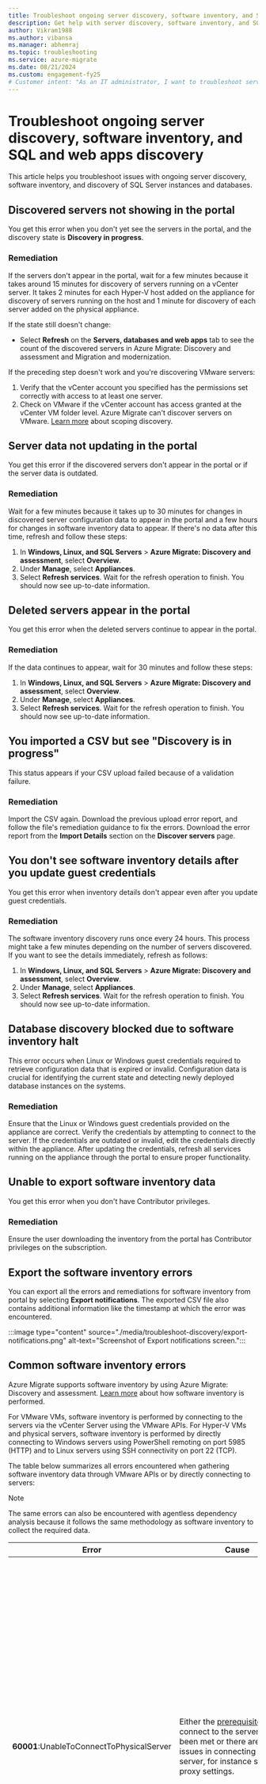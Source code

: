 ```yaml
---
title: Troubleshoot ongoing server discovery, software inventory, and SQL discovery
description: Get help with server discovery, software inventory, and SQL and web apps discovery.
author: Vikram1988
ms.author: vibansa
ms.manager: abhemraj
ms.topic: troubleshooting
ms.service: azure-migrate
ms.date: 08/21/2024
ms.custom: engagement-fy25
# Customer intent: "As an IT administrator, I want to troubleshoot server discovery and software inventory issues, so that I can ensure accurate data collection and reporting in the migration project."
---
```


# Troubleshoot ongoing server discovery, software inventory, and SQL and web apps discovery

This article helps you troubleshoot issues with ongoing server discovery, software inventory, and discovery of SQL Server instances and databases.

## Discovered servers not showing in the portal

You get this error when you don't yet see the servers in the portal, and the discovery state is **Discovery in progress**.

### Remediation

If the servers don't appear in the portal, wait for a few minutes because it takes around 15 minutes for discovery of servers running on a vCenter server. It takes 2 minutes for each Hyper-V host added on the appliance for discovery of servers running on the host and 1 minute for discovery of each server added on the physical appliance.

If the state still doesn't change:

- Select **Refresh** on the **Servers, databases and web apps** tab to see the count of the discovered servers in Azure Migrate: Discovery and assessment and Migration and modernization.

If the preceding step doesn't work and you're discovering VMware servers:

1. Verify that the vCenter account you specified has the permissions set correctly with access to at least one server.
1. Check on VMware if the vCenter account has access granted at the vCenter VM folder level. Azure Migrate can't discover servers on VMware. [Learn more](set-discovery-scope.md) about scoping discovery.

## Server data not updating in the portal

You get this error if the discovered servers don't appear in the portal or if the server data is outdated.

### Remediation

Wait for a few minutes because it takes up to 30 minutes for changes in discovered server configuration data to appear in the portal and a few hours for changes in software inventory data to appear. If there's no data after this time, refresh and follow these steps:

1. In **Windows, Linux, and SQL Servers** > **Azure Migrate: Discovery and assessment**, select **Overview**.
1. Under **Manage**, select **Appliances**.
1. Select **Refresh services**.
Wait for the refresh operation to finish. You should now see up-to-date information.

## Deleted servers appear in the portal

You get this error when the deleted servers continue to appear in the portal.

### Remediation

If the data continues to appear, wait for 30 minutes and follow these steps:

1. In **Windows, Linux, and SQL Servers** > **Azure Migrate: Discovery and assessment**, select **Overview**.
1. Under **Manage**, select **Appliances**.
1. Select **Refresh services**.
Wait for the refresh operation to finish. You should now see up-to-date information.

## You imported a CSV but see "Discovery is in progress"

This status appears if your CSV upload failed because of a validation failure.

### Remediation

Import the CSV again. Download the previous upload error report, and follow the file's remediation guidance to fix the errors. Download the error report from the **Import Details** section on the **Discover servers** page.

## You don't see software inventory details after you update guest credentials

You get this error when inventory details don't appear even after you update guest credentials.

### Remediation

The software inventory discovery runs once every 24 hours. This process might take a few minutes depending on the number of servers discovered. If you want to see the details immediately, refresh as follows:

1. In **Windows, Linux, and SQL Servers** > **Azure Migrate: Discovery and assessment**, select **Overview**.
1. Under **Manage**, select **Appliances**.
1. Select **Refresh services**.
Wait for the refresh operation to finish. You should now see up-to-date information.

## Database discovery blocked due to software inventory halt
 
This error occurs when Linux or Windows guest credentials required to retrieve configuration data that is expired or invalid. Configuration data is crucial for identifying the current state and detecting newly deployed database instances on the systems.
 
### Remediation
Ensure that the Linux or Windows guest credentials provided on the appliance are correct. Verify the credentials by attempting to connect to the server.
If the credentials are outdated or invalid, edit the credentials directly within the appliance.
After updating the credentials, refresh all services running on the appliance through the portal to ensure proper functionality.


## Unable to export software inventory data

You get this error when you don't have Contributor privileges.

### Remediation

Ensure the user downloading the inventory from the portal has Contributor privileges on the subscription.

## Export the software inventory errors

You can export all the errors and remediations for software inventory from portal by selecting **Export notifications**. The exported CSV file also contains additional information like the timestamp at which the error was encountered.

:::image type="content" source="./media/troubleshoot-discovery/export-notifications.png" alt-text="Screenshot of Export notifications screen.":::

## Common software inventory errors

Azure Migrate supports software inventory by using Azure Migrate: Discovery and assessment. [Learn more](how-to-discover-applications.md) about how software inventory is performed.

For VMware VMs, software inventory is performed by connecting to the servers via the vCenter Server using the VMware APIs. For Hyper-V VMs and physical servers, software inventory is performed by directly connecting to Windows servers using PowerShell remoting on port 5985 (HTTP) and to Linux servers using SSH connectivity on port 22 (TCP).

The table below summarizes all errors encountered when gathering software inventory data through VMware APIs or by directly connecting to servers:

> [!Note]
> The same errors can also be encountered with agentless dependency analysis because it follows the same methodology as software inventory to collect the required data.

| **Error** | **Cause** | **Action** |
|--|--|--|
| **60001**:UnableToConnectToPhysicalServer | Either the [prerequisites](./migrate-support-matrix-physical.md) to connect to the server have not been met or there are network issues in connecting to the server, for instance some proxy settings.| - Ensure that the server meets the prerequisites and [port access requirements](./migrate-support-matrix-physical.md). <br/> - Add the IP addresses of the remote machines (discovered servers) to the WinRM TrustedHosts list on the Azure Migrate appliance, and retry the operation. This is to allow remote inbound connections on servers - _Windows:_ WinRM port 5985 (HTTP) and _Linux:_ SSH port 22 (TCP). <br/>- Ensure that you have chosen the correct authentication method on the appliance to connect to the server. <br/> - If the issue persists, submit a Microsoft support case, providing the appliance machine ID (available in the footer of the appliance configuration manager).|
| **60002**:InvalidServerCredentials| Unable to connect to server. Either you have provided incorrect credentials on the appliance or the credentials previously provided have expired.| - Ensure that you have provided the correct credentials for the server on the appliance. You can check that by trying to connect to the server using those credentials.<br/> - If the credentials added are incorrect or have expired, edit the credentials on the appliance and revalidate the added servers. If the validation succeeds, the issue is resolved.<br/> - If the issue persists, submit a Microsoft support case, providing the appliance machine ID (available in the footer of the appliance configuration manager).|
| **60005**:SSHOperationTimeout | The operation took longer than expected either due to network latency issues or due to the lack of latest updates on the server.| - Ensure that the impacted server has the latest kernel and OS updates installed.<br/>- Ensure that there is no network latency between the appliance and the server. It is recommended to have the appliance and source server on the same domain to avoid latency issues.<br/> - Connect to the impacted server from the appliance and run the commands [documented here](./troubleshoot-appliance.md) to check if they return null or empty data.<br/>- If the issue persists, submit a Microsoft support case providing the appliance machine ID (available in the footer of the appliance configuration manager). |
| **9000**: VMware tools status on the server can't be detected. | VMware tools might not be installed on the server, or the installed version is corrupted. | Ensure that VMware tools later than version 10.2.1 are installed and running on the server. |
| **9001**: VMware tools aren't installed on the server. | VMware tools might not be installed on the server, or the installed version is corrupted. | Ensure that VMware tools later than version 10.2.1 are installed and running on the server. |
| **9002**: VMware tools aren't running on the server. | VMware tools might not be installed on the server, or the installed version is corrupted. | Ensure that VMware tools later than version 10.2.0 are installed and running on the server. |
| **9003**: Operating system type running on the server isn't supported. | The operating system running on the server isn't Windows or Linux. | Only Windows and Linux OS types are supported. If the server is running Windows or Linux OS, check the operating system type specified in vCenter Server. |
| **9004**: Server isn't in a running state. | The server is in a powered-off state. | Ensure that the server is in a running state. |
| **9005**: Operating system type running on the server isn't supported. | The operating system running on the server isn't Windows or Linux. | Only Windows and Linux OS types are supported. The \<FetchedParameter> operating system isn't supported currently. |
| **9006**: The URL needed to download the discovery metadata file from the server is empty. | This issue could be transient because the discovery agent on the appliance isn't working as expected. | The issue should automatically resolve in the next cycle within 24 hours. If the issue persists, submit a Microsoft support case. |
| **9007**: The process that runs the script to collect the metadata isn't found in the server. | This issue could be transient because the discovery agent on the appliance isn't working as expected. | The issue should automatically resolve in the next cycle within 24 hours. If the issue persists, submit a Microsoft support case. |
| **9008**: The status of the process running on the server to collect the metadata can't be retrieved. | This issue could be transient because of an internal error. | The issue should automatically resolve in the next cycle within 24 hours. If the issue persists, submit a Microsoft support case. |
| **9009**: Windows User Account Control (UAC) is preventing the execution of discovery operations on the server. | Windows UAC settings are restricting the discovery of installed applications from the server. | On the affected server, lower the level of the **User Account Control** settings in Control Panel. |
| **9010**: The server is powered off. | The server is in a powered-off state. | Ensure that the server is in a powered-on state. |
| **9011**: The file containing the discovered metadata can't be found on the server. | This issue could be transient because of an internal error. | The issue should automatically resolve in the next cycle within 24 hours. If the issue persists, submit a Microsoft support case. |
| **9012**: The file containing the discovered metadata on the server is empty. | This issue could be transient because of an internal error. | The issue should automatically resolve in the next cycle within 24 hours. If the issue persists, submit a Microsoft support case. |
| **9013**: A new temporary user profile is created on logging in to the server each time. | A new temporary user profile is created on logging in to the server each time. | Submit a Microsoft support case to help troubleshoot this issue. |
| **9014**: Unable to retrieve the file containing the discovered metadata because of an error encountered on the ESXi host. Error code: %ErrorCode; Details: %ErrorMessage | Encountered an error on the ESXi host \<HostName>. Error code: %ErrorCode; Details: %ErrorMessage | Ensure that port 443 is open on the ESXi host on which the server is running.<br/><br/> [Learn more](troubleshoot-discovery.md#error-9014-httpgetrequesttoretrievefilefailed) on how to remediate the issue.|
| **9015**: The vCenter Server user account provided for server discovery doesn't have guest operations privileges enabled. | The required privileges of guest operations haven't been enabled on the vCenter Server user account. | Ensure that the vCenter Server user account has privileges enabled for **Virtual Machines** > **Guest Operations**: to interact with the server and pull the required data. <br/><br/> [Learn more](tutorial-discover-vmware.md#prepare-vmware) on how to set up the vCenter Server account with required privileges. |
| **9016**: Unable to discover the metadata because the guest operations agent on the server is outdated. | Either the VMware tools aren't installed on the server or the installed version isn't up to date. | Ensure that the VMware tools are installed and running up to date on the server. The VMware Tools version must be version 10.2.1 or later. |
| **9017**: The file containing the discovered metadata can't be found on the server. | This issue could be transient because of an internal error. | Submit a Microsoft support case to help troubleshoot this issue. |
| **9018**: PowerShell isn't installed on the server. | PowerShell can't be found on the server. | Ensure that PowerShell version 2.0 or later is installed on the server. <br/><br/> [Learn more](troubleshoot-discovery.md#error-9018-powershellnotfound) on how to remediate the issue.|
| **9019**: Unable to discover the metadata because of guest operation failures on the server. | VMware guest operations failed on the server. The issue was encountered when you tried the following credentials on the server: ```<FriendlyNameOfCredentials>.``` | Ensure that the server credentials provided on the appliance are valid and the username provided in the credentials is in the user principal name (UPN) format. (Find the friendly name of the credentials tried by Azure Migrate in the possible causes.) |
| **9020**: Unable to create the file required to contain the discovered metadata on the server. | The role associated to the credentials provided on the appliance or a group policy on-premises is restricting the creation of a file in the required folder. The issue was encountered when you tried the following credentials on the server: ```<FriendlyNameOfCredentials>.``` | 1. Check if the credentials provided on the appliance have created file permission on the folder \<folder path/folder name> in the server. <br/>2. If the credentials provided on the appliance don't have the required permissions, either provide another set of credentials or edit an existing one. (Find the friendly name of the credentials tried by Azure Migrate in the possible causes.) |
| **9021**: Unable to create the file required to contain the discovered metadata at the right path on the server. | VMware tools are reporting an incorrect file path to create the file. | Ensure that VMware tools later than version 10.2.0 are installed and running on the server. |
| **9022**: The access is denied to run the Get-WmiObject cmdlet on the server. | The role associated to the credentials provided on the appliance or a group policy on-premises is restricting access to the WMI object. The issue was encountered when you tried the following credentials on the server: \<FriendlyNameOfCredentials>. | 1. Check if the credentials provided on the appliance have created file administrator privileges and have WMI enabled. <br/> 2. If the credentials on the appliance don't have the required permissions, either provide another set of credentials or edit an existing one. (Find the friendly name of the credentials tried by Azure Migrate in the possible causes.)<br/><br/> [Learn more](troubleshoot-discovery.md#error-9022-getwmiobjectaccessdenied) on how to remediate the issue.|
| **9023**: Unable to run PowerShell because the %SystemRoot% environment variable value is empty. | The value of the %SystemRoot% environment variable is empty for the server. | 1. Check if the environment variable is returning an empty value by running the echo %systemroot% command on the affected server. <br/> 2. If the issue persists, submit a Microsoft support case. |
| **9024**: Unable to perform discovery because the %TEMP% environment variable value is empty. | The value of the %TEMP% environment variable is empty for the server. | 1. Check if the environment variable is returning an empty value by running the echo %temp% command on the affected server. <br/> 2. If the issue persists, submit a Microsoft support case. |
| **9025**: Unable to perform discovery because PowerShell is corrupted on the server. | PowerShell is corrupted on the server. | Reinstall PowerShell and verify that it's running on the affected server. |
| **9026**: Unable to run guest operations on the server. | The current state of the server isn't allowing the guest operations to run. | 1. Ensure that the affected server is up and running.<br/> 2. If the issue persists, submit a Microsoft support case. |
| **9027**: Unable to discover the metadata because the guest operations agent isn't running on the server. | Unable to contact the guest operations agent on the server. | Ensure that VMware tools later than version 10.2.0 are installed and running on the server. |
| **9028**: Unable to create the file required to contain the discovered metadata because of insufficient storage on the server. | There's a lack of sufficient storage space on the server disk. | Ensure that enough space is available on the disk storage of the affected server. |
| **9029**: The credentials provided on the appliance don't have access permissions to run PowerShell. | The credentials provided on the appliance don't have access permissions to run PowerShell. The issue was encountered when you tried the following credentials on the server: \<FriendlyNameOfCredentials>. | 1. Ensure that the credentials on the appliance can access PowerShell on the server.<br/> 2. If the credentials on the appliance don't have the required access, either provide another set of credentials or edit an existing one. (Find the friendly name of the credentials tried by Azure Migrate in the possible causes.) |
| **9030**: Unable to gather the discovered metadata because the ESXi host where the server is hosted is in a disconnected state. | The ESXi host on which the server is residing is in a disconnected state. | Ensure that the ESXi host running the server is in a connected state. |
| **9031**: Unable to gather the discovered metadata because the ESXi host where the server is hosted isn't responding. | The ESXi host on which the server is residing is in an invalid state. | Ensure that the ESXi host running the server is in a running and connected state. |
| **9032**: Unable to discover because of an internal error. | The issue encountered is because of an internal error. | Follow the steps on [this website](troubleshoot-discovery.md#error-9032-invalidrequest) to remediate the issue. If the issue persists, open a Microsoft support case. |
| **9033**: Unable to discover because the username of the credentials provided on the appliance for the server has invalid characters. | The credentials provided on the appliance contain invalid characters in the username. The issue was encountered when you tried the following credentials on the server: \<FriendlyNameOfCredentials>. | Ensure that the credentials provided on the appliance don't have any invalid characters in the username. Go back to the appliance configuration manager to edit the credentials. (Find the friendly name of the credentials tried by Azure Migrate in the possible causes.) |
| **9034**: Unable to discover because the username of the credentials provided on the appliance for the server isn't in the UPN format. | The credentials on the appliance don't have the username in the UPN format. The issue was encountered when you tried the following credentials on the server: \<FriendlyNameOfCredentials>. | Ensure that the credentials on the appliance have their username in the UPN format. Go back to the appliance configuration manager to edit the credentials. (Find the friendly name of the credentials tried by Azure Migrate in the possible causes.) |
| **9035**: Unable to discover because the PowerShell language mode isn't set correctly. | PowerShell language mode isn't set to **Full language**. | Ensure that the PowerShell language mode is set to **Full language**. |
| **9036**: Unable to discover because the username of the credentials provided on the appliance for the server isn't in the UPN format. | The credentials on the appliance don't have the username in the UPN format. The issue was encountered when you tried the following credentials on the server: \<FriendlyNameOfCredentials>. | Ensure that the credentials on the appliance have their username in the UPN format. Go back to the appliance configuration manager to edit the credentials. (Find the friendly name of the credentials tried by Azure Migrate in the possible causes.) |
| **9037**: The metadata collection is temporarily paused because of a high response time from the server. | The server is taking too long to respond. | The issue should automatically resolve in the next cycle within 24 hours. If the issue persists, submit a Microsoft support case. |
| **10000**: The operation system type running on the server isn't supported. | The operating system running on the server isn't Windows or Linux. | Only Windows and Linux OS types are supported. The \<GuestOSName> operating system isn't supported currently. |
| **10001**: The script required to gather discovery metadata isn't found on the server. | The script required to perform discovery might have been deleted or removed from the expected location. | Submit a Microsoft support case to help troubleshoot this issue. |
| **10002**: The discovery operations timed out on the server. | This issue could be transient because the discovery agent on the appliance isn't working as expected. | The issue should automatically resolve in the next cycle within 24 hours. If it isn't resolved, follow the steps on [this website](troubleshoot-discovery.md#error-10002-scriptexecutiontimedoutonvm) to remediate the issue. If the issue persists, open a Microsoft support case.|
| **10003**: The process executing the discovery operations exited with an error. | The process executing the discovery operations exited abruptly because of an error.| The issue should automatically resolve in the next cycle within 24 hours. If the issue persists, submit a Microsoft support case. |
| **10004**: Credentials aren't provided on the appliance for the server OS type. | The credentials for the server OS type weren't added on the appliance. | 1. Ensure that you add the credentials for the OS type of the affected server on the appliance.<br/> 2. You can now add multiple server credentials on the appliance. |
| **10005**: Credentials provided on the appliance for the server are invalid. | The credentials provided on the appliance aren't valid. The issue was encountered when you tried the following credentials on the server: ```\<FriendlyNameOfCredentials>.``` | 1. Ensure that the credentials provided on the appliance are valid and the server is accessible by using the credentials.<br/> 2. You can now add multiple server credentials on the appliance.<br/> 3. Go back to the appliance configuration manager to either provide another set of credentials or edit an existing one. (Find the friendly name of the credentials tried by Azure Migrate in the possible causes.) <br/><br/> [Learn more](troubleshoot-discovery.md#error-10005-guestcredentialnotvalid) on how to remediate the issue.|
| **10006**: The operation system type running on the server isn't supported. | The operating system running on the server isn't Windows or Linux. | Only Windows and Linux OS types are supported. The \<GuestOSName> operating system isn't supported currently. |
| **10007**: Unable to process the discovered metadata from the server. | An error occurred when parsing the contents of the file containing the discovered metadata. | Submit a Microsoft support case to help troubleshoot this issue. |
| **10008**: Unable to create the file required to contain the discovered metadata on the server. | The role associated to the credentials provided on the appliance or a group policy on-premises is restricting the creation of a file in the required folder. The issue was encountered when you tried the following credentials on the server: ```<FriendlyNameOfCredentials>.``` | 1. Check if the credentials provided on the appliance have created file permissions on the folder \<folder path/folder name> in the server.<br/> 2. If the credentials provided on the appliance don't have the required permissions, either provide another set of credentials or edit an existing one. (Find the friendly name of the credentials tried by Azure Migrate in the possible causes.) |
| **10009**: Unable to write the discovered metadata in the file on the server. | The role associated to the credentials provided on the appliance or a group policy on-premises is restricting writing in the file on the server. The issue was encountered when you tried the following credentials on the server: \<FriendlyNameOfCredentials>. | 1. Check if the credentials provided on the appliance have write file permissions on the folder <folder path/folder name> in the server.<br/> 2. If the credentials provided on the appliance don't have the required permissions, either provide another set of credentials or edit an existing one. (Find the friendly name of the credentials tried by Azure Migrate in the possible causes.) |
| **10010**: Unable to discover because the command- %CommandName; required to collect some metadata is missing on the server. | The package containing the command %CommandName; isn't installed on the server. | Ensure that the package containing the command %CommandName; is installed on the server. |
| **10011**: The credentials provided on the appliance were used to log in and log off for an interactive session. | The interactive login and log-off forces the registry keys to be unloaded in the profile of the account being used. This condition makes the keys unavailable for future use. | Use the resolution methods documented on [this website](/sharepoint/troubleshoot/administration/800703fa-illegal-operation-error#resolutionus/sharepoint/troubleshoot/administration/800703fa-illegal-operation-error). |
| **10012**: Credentials haven't been provided on the appliance for the server. | 1. No credentials were provided for the server. (or) <br/> 2. Domain credentials were provided with an incorrect domain name on the appliance. (or) <br/> 3. Domain credentials were provided but the servers are not domain-joined. <br/> [Learn more](troubleshoot-discovery.md#error-10012-credentialnotprovided) about the cause of this error. | 1. Go back to the appliance configuration manager and ensure that the credentials are provided on the appliance for the server and the server is accessible by using the credentials. You can even add multiple credentials on the appliance for servers. <br/> 2. Go back to the appliance configuration manager and validate the provided domain name. <br/> 3. If you intend to use domain credentials, ensure the target servers are domain-joined. <br/> 4. If you intend to use domain credentials, ensure the target servers are domain-joined and validate the domain name in the server. | 

## Error 9014: HTTPGetRequestToRetrieveFileFailed

### Cause
The issue happens when the VMware discovery agent in the appliance tries to download the output file containing dependency data from the server file system through the ESXi host on which the server is hosted.

### Remediation
- You can test TCP connectivity to the ESXi host _(name provided in the error message)_ on port 443 (required to be open on ESXi hosts to pull dependency data) from the appliance by opening PowerShell on the appliance server and running the following command:

   ````
   Test -NetConnection -ComputeName <Ip address of the ESXi host> -Port 443
   ````

- If the command returns successful connectivity, go to the **Azure Migrate project** > **Discovery and assessment** > **Overview** > **Manage** > **Appliances**, select the appliance name, and select **Refresh services**.

## Error 9018: PowerShellNotFound

### Cause
The error usually appears for servers running Windows Server 2008 or lower.

### Remediation
Install Windows PowerShell 5.1 at this location on the server. Follow the instructions in [Install and Configure WMF 5.1](/previous-versions/powershell/scripting/windows-powershell/install/installing-windows-powershell) to install PowerShell in Windows Server.

After you install the required PowerShell version, verify if the error was resolved by following the steps [here](troubleshoot-discovery.md#mitigation-verification).

## Error 9022: GetWMIObjectAccessDenied

### Remediation
Make sure that the user account provided in the appliance has access to WMI namespace and subnamespaces. To set the access:

1.    Go to the server that's reporting this error.
1. Search and select **Run** from the **Start** menu. In the **Run** dialog, enter **wmimgmt.msc** in the **Open** text box and select **Enter**.
1. The wmimgmt console opens where you can find **WMI Control (Local)** in the left pane. Right-click it, and select **Properties** from the menu.
1. In the **WMI Control (Local) Properties** dialog, select the **Securities** tab.
1. Select **Security** to open the **Security for ROOT** dialog.
1. Select **Advanced** to open the **Advanced Security Settings for Root** dialog.
1. Select **Add** to open the **Permission Entry for Root** dialog.
1. Select **Select a principal** to open the **Select Users, Computers, Service Accounts or Groups** dialog.
1. Select the usernames or groups you want to grant access to the WMI, and select **OK**.
1. Ensure you grant execute permissions, and select **This namespace and subnamespaces** in the **Applies to** dropdown list.
1. Select **Apply** to save the settings and close all dialogs.

After you get the required access, verify if the error was resolved by following the steps on [this website](troubleshoot-discovery.md#mitigation-verification).

## Error 9032: InvalidRequest

### Cause
There can be multiple reasons for this issue. One reason is when the username provided (server credentials) on the appliance configuration manager has invalid XML characters. Invalid characters cause an error in parsing the SOAP request.

### Remediation
- Make sure the username of the server credentials doesn't have invalid XML characters and is in the username@domain.com format. This format is popularly known as the UPN format.
- After you edit the credentials on the appliance, verify if the error was resolved by following the steps on [this website](troubleshoot-discovery.md#mitigation-verification).


## Error 10002: ScriptExecutionTimedOutOnVm

### Cause
- This error occurs when the server is slow or unresponsive and the script executed to pull the dependency data starts timing out.
- After the discovery agent encounters this error on the server, the appliance doesn't attempt agentless dependency analysis on the server thereafter to avoid overloading the unresponsive server.
- You'll continue to see the error until you check the issue with the server and restart the discovery service.

### Remediation

1. Sign in to the server encountering this error.
1. Run the following commands on PowerShell:

   ````
   Get-WMIObject win32_operatingsystem;
   Get-WindowsFeature  | Where-Object {$_.InstallState -eq 'Installed' -or ($_.InstallState -eq $null -and $_.Installed -eq 'True')};
   Get-WmiObject Win32_Process;
   netstat -ano -p tcp | select -Skip 4;
   ````
1. If the commands output the result in a few seconds, go to the **Azure Migrate project** > **Discovery and assessment** > **Overview** > **Manage** > **Appliances**, select the appliance name, and select **Refresh services** to restart the discovery service.
1. If the commands are timing out without giving any output, you need to:

   - Figure out which process is consuming high CPU or memory on the server.
   - Try to provide more cores or memory to that server and run the commands again.

## Error 10005: GuestCredentialNotValid

### Remediation
- Ensure the validity of credentials _(friendly name provided in the error)_ by selecting **Revalidate credentials** on the appliance configuration manager.
- Ensure that you can sign in to the affected server by using the same credential provided in the appliance.
- You can try by using another user account (for the same domain, in case the server is domain joined) for that server instead of an administrator account.
- The issue can happen when Global Catalog <-> Domain Controller communication is broken. Check for this problem by creating a new user account in the domain controller and providing the same in the appliance. You might also need to restart the domain controller.
- After you take the remediation steps, verify if the error was resolved by following the steps on [this website](troubleshoot-discovery.md#mitigation-verification).

## Error 10012: CredentialNotProvided

### Cause
This error occurs when you've not provided any credentials to connect to the server (or) you've provided a domain credential with an incorrect domain name on the appliance configuration manager (or) you've provided a domain credential but the servers themselves are not domain-joined. For example, if you provided a domain credential with the username user@abc.com but provided the domain name as def.com, those credentials won't be attempted if the server is connected to def.com and you'll get this error message.

### Remediation
- Go to the appliance configuration manager to add a valid server credential or edit an existing incorrect one.
- After you take the remediation steps, verify if the error was resolved by following the steps on [this website](troubleshoot-discovery.md#mitigation-verification).

## Mitigation verification
After you use the mitigation steps for the preceding errors, verify if the mitigation worked by running a few PowerCLI commands from the appliance server. If the commands succeed, it means that the issue is resolved. Otherwise, check and follow the remediation steps again.

### For VMware VMs _(using VMware pipe)_
1. Run the following commands to set up PowerCLI on the appliance server:
   ````
   Install-Module -Name VMware.PowerCLI -AllowClobber
   Set-PowerCLIConfiguration -InvalidCertificateAction Ignore
   ````
1. Connect to vCenter Server from the appliance by providing the vCenter Server IP address in the command and credentials in the prompt:
   ````
   Connect-VIServer -Server <IPAddress of vCenter Server>
   ````
1. Connect to the target server from the appliance by providing the server name and server credentials (as provided on the appliance):
   ````
   $vm = get-VM <VMName>
   $credential = Get-Credential
   ````
1. For software inventory, run the following commands to see if you get a successful output:

   - For Windows servers:

      ````
        Invoke-VMScript -VM $vm -ScriptText "powershell.exe 'Get-WMIObject win32_operatingsystem'" -GuestCredential $credential

        Invoke-VMScript -VM $vm -ScriptText "powershell.exe Get-WindowsFeature" -GuestCredential $credential
      ````
   - For Linux servers:
      ````
      Invoke-VMScript -VM $vm -ScriptText "ls" -GuestCredential $credential
      ````

### For Hyper-V VMs and physical servers _(using direct connect pipe)_
For Windows servers:

1. Connect to Windows server by running the command:
   ````
   $Server = New-PSSession –ComputerName <IPAddress of Server> -Credential <user_name>
   ````
   and input the server credentials in the prompt.

2. Run the following commands to validate for software inventory to see if you get a successful output:
   ````
   Invoke-Command -Session $Server -ScriptBlock {Get-WMIObject win32_operatingsystem}
   Invoke-Command -Session $Server -ScriptBlock {Get-WindowsFeature}
   ````

For Linux servers:

1. Install the OpenSSH client
   ````
   Add-WindowsCapability -Online -Name OpenSSH.Client~~~~0.0.1.0
   ````
2. Install the OpenSSH server
   ````
   Add-WindowsCapability -Online -Name OpenSSH.Server~~~~0.0.1.0
   ````
3. Start and configure OpenSSH Server
   ````
   Start-Service sshd
   Set-Service -Name sshd -StartupType 'Automatic'
   ````
4. Connect to OpenSSH Server
   ````
   ssh username@servername
   ````
5. Run the following commands to validate for software inventory to see if you get a successful output:
   ````
   ls
   ````

After you verify that the mitigation worked, go to the **Azure Migrate project** > **Discovery and assessment** > **Overview** > **Manage** > **Appliances**, select the appliance name, and select **Refresh services** to start a fresh discovery cycle.
## Discovered SQL Server instances and databases not in the portal

After you've initiated discovery on the appliance, it might take up to 24 hours to start showing the inventory data in the portal.

If you haven't provided Windows authentication or SQL Server authentication credentials on the appliance configuration manager, add the credentials so that the appliance can use them to connect to the respective SQL Server instances.

After the appliance is connected, it gathers configuration and performance data of SQL Server instances and databases. The SQL Server configuration data is updated once every 24 hours, and the performance data is captured every 30 seconds. Any change to the properties of the SQL Server instance and databases, such as database status and compatibility level, can take up to 24 hours to update on the portal.

## SQL Server instance is showing up in a "Not connected" state on the portal

To view the issues encountered during discovery of SQL Server instances and databases, select the **Not connected** status in the connection status column on the **Discovered servers** page in your project.

Creating assessment on top of servers containing SQL instances that weren't discovered completely or are in a not-connected state might lead to readiness being marked as **Unknown**.

## Common SQL Server instances and database discovery errors

Azure Migrate supports discovery of SQL Server instances and databases running on on-premises machines by using Azure Migrate: Discovery and assessment. See the [Discovery](tutorial-discover-vmware.md) tutorial to get started.

Typical SQL discovery errors are summarized in the following table.

| **Error** | **Cause** | **Action** | **Guide**
|--|--|--|--|
|**30000**: Credentials associated with this SQL server didn't work.|Either manually associated credentials are invalid or auto-associated credentials can no longer access the SQL server.|Add credentials for SQL Server on the appliance and wait until the next SQL discovery cycle or force refresh.| - |
|**30001**: Unable to connect to SQL Server from the appliance.|1. The appliance doesn't have a network line of sight to SQL Server.<br/>2. The firewall is blocking the connection between SQL Server and the appliance.|1. Make SQL Server reachable from the appliance.<br/>2. Allow incoming connections from the appliance to SQL Server.| - |
|**30003**: Certificate isn't trusted.|A trusted certificate isn't installed on the computer running SQL Server.|Set up a trusted certificate on the server. [Learn more](/troubleshoot/sql/connect/error-message-when-you-connect).| [View](/troubleshoot/sql/connect/error-message-when-you-connect) |
|**30004**: Insufficient permissions.|This error could occur because of the lack of permissions required to scan SQL Server instances. |Grant the sysadmin role to the credentials/ account provided on the appliance for discovering SQL Server instances and databases. [Learn more](/sql/t-sql/statements/grant-server-permissions-transact-sql).| [View](/sql/t-sql/statements/grant-server-permissions-transact-sql) |
|**30005**: SQL Server login failed to connect because of a problem with its default master database.|Either the database itself is invalid or the login lacks CONNECT permission on the database.|Use ALTER LOGIN to set the default database to master database.<br/>Grant the sysadmin role to the credentials/ account provided on the appliance for discovering SQL Server instances and databases. [Learn more](/sql/relational-databases/errors-events/mssqlserver-4064-database-engine-error).| [View](/sql/relational-databases/errors-events/mssqlserver-4064-database-engine-error) |
|**30006**: SQL Server login can't be used with Windows authentication.|1. The login might be a SQL Server login, but the server only accepts Windows authentication.<br/>2. You're trying to connect by using SQL Server authentication, but the login used doesn't exist on SQL Server.<br/>3. The login might use Windows authentication, but the login is an unrecognized Windows principal. An unrecognized Windows principal means that the login can't be verified by Windows. This issue could occur because the Windows login is from an untrusted domain.|If you try to connect by using SQL Server authentication, verify that SQL Server is configured in Mixed authentication mode and that the SQL Server login exists.<br/>If you try to connect by using Windows authentication, verify that you're properly logged in to the correct domain. [Learn more](/sql/relational-databases/errors-events/mssqlserver-18452-database-engine-error).| [View](/sql/relational-databases/errors-events/mssqlserver-18452-database-engine-error) |
|**30007**: Password expired.|The password of the account has expired.|The SQL Server login password might have expired. Reset the password or extend the password expiration date. [Learn more](/sql/relational-databases/native-client/features/changing-passwords-programmatically).| [View](/sql/relational-databases/native-client/features/changing-passwords-programmatically) |
|**30008**: Password must be changed.|The password of the account must be changed.|Change the password of the credential provided for SQL Server discovery. [Learn more](/previous-versions/sql/sql-server-2008-r2/cc645934(v=sql.105)).| [View](/previous-versions/sql/sql-server-2008-r2/cc645934(v=sql.105)) |
|**30009**: An internal error occurred.|An internal error occurred while discovering SQL Server instances and databases. |Contact Microsoft support if the issue persists.| - |
|**30010**: No databases found.|Unable to find any databases from the selected server instance.|Grant the sysadmin role to the credentials/ account provided on the appliance for discovering SQL databases.| - |
|**30011**: An internal error occurred while assessing a SQL instance or database.|An internal error occurred while performing assessment.|Contact Microsoft support if the issue persists.| - |
|**30012**: SQL connection failed.|1. The firewall on the server has refused the connection.<br/>2. The SQL Server Browser service (sqlbrowser) isn't started.<br/>3. SQL Server didn't respond to the client request because the server probably isn't started.<br/>4. The SQL Server client can't connect to the server. This error could occur because the server isn't configured to accept remote connections.<br/>5. The SQL Server client can't connect to the server. This error could occur because either the client can't resolve the name of the server or the name of the server is incorrect.<br/>6. The TCP or named pipe protocols aren't enabled.<br/>7. The specified SQL Server instance name isn't valid.|Use [this interactive user guide](/troubleshoot/sql/connect/resolving-connectivity-errors) to troubleshoot the connectivity issue. Wait for 24 hours after following the guide for the data to update in the service. If the issue persists, contact Microsoft support.| [View](https://go.microsoft.com/fwlink/?linkid=2153317) |
|**30013**: An error occurred while establishing a connection to the SQL Server instance.|1. The SQL Server name can't be resolved from the appliance.<br/>2. SQL Server doesn't allow remote connections.|If you can ping SQL Server from the appliance, wait 24 hours to check if this issue autoresolves. If it doesn't, contact Microsoft support. [Learn more](/sql/relational-databases/errors-events/mssqlserver-53-database-engine-error).| [View](/sql/relational-databases/errors-events/mssqlserver-53-database-engine-error) |
|**30014**: Username or password is invalid.| This error could occur because of an authentication failure that involves a bad password or username.|Provide a credential with a valid username and password. [Learn more](/sql/relational-databases/errors-events/mssqlserver-18456-database-engine-error).| [View](/sql/relational-databases/errors-events/mssqlserver-18456-database-engine-error) |
|**30015**: An internal error occurred while discovering the SQL Server instance.|An internal error occurred while discovering the SQL Server instance.|Contact Microsoft support if the issue persists.| - |
|**30016**: Connection to instance '%instance;' failed because of a timeout.| This problem could occur if the firewall on the server refuses the connection.|Verify whether the firewall on the SQL server is configured to accept connections. If the error persists, contact Microsoft support. [Learn more](/sql/relational-databases/errors-events/mssqlserver-neg2-database-engine-error).| [View](/sql/relational-databases/errors-events/mssqlserver-neg2-database-engine-error) |
|**30017**: Internal error occurred.|Unhandled exception.|Contact Microsoft support if the issue persists.| - |
|**30018**: Internal error occurred.|An internal error occurred while collecting data such as the Temp DB size and the file size of the SQL instance.|Wait for 24 hours and contact Microsoft support if the issue persists.| - |
|**30019**: Internal error occurred.|An internal error occurred while collecting performance metrics such as memory utilization of a database or an instance.|Wait for 24 hours and contact Microsoft support if the issue persists.| - |

## Common web apps discovery errors

Azure Migrate supports discovery of web apps running on on-premises machines by using Azure Migrate: Discovery and assessment. See the [Discovery](tutorial-discover-vmware.md) tutorial to get started.

Typical web apps discovery errors are summarized in the following table.

| **Error** | **Cause** | **Action** |
|--|--|--|
| **40001:** IIS Management console feature isn't enabled. | IIS web app discovery uses the management API that's included with the local version of IIS to read the IIS configuration. This API is available when the IIS Management Console feature of IIS is enabled. Either this feature isn't enabled or the OS isn't a supported version for IIS web app discovery.| Ensure that the Web Server (IIS) role including the IIS Management Console feature (part of Management Tools) is enabled and that the server OS is Windows Server 2008 R2 or later version.|
| **40002:** Unable to connect to the server from the appliance. | Connection to the server failed because of invalid login credentials or an unavailable machine. | Ensure that the login credentials provided for the server are correct and that the server is online and accepting WS-Management PowerShell remote connections. |
| **40003:** Unable to connect to the server because of invalid credentials. | Connection to the server failed because of invalid login credentials. | Ensure that the login credentials provided for the server are correct and that WS-Management PowerShell remoting is enabled. |
| **40004:** Unable to access the IIS configuration. | No permissions or insufficient permissions. | Confirm that the user credentials provided for the server are administrator-level credentials and that the user has permission to access files under the IIS directory (%windir%\System32\inetsrv) and IIS server configuration directory (%windir%\System32\inetsrv\config). |
| **40005:** Unable to complete IIS discovery. | Failed to complete discovery on the VM. This issue might occur because of issues with accessing configuration on the server. The error was '%detailedMessage;'. | Confirm that the user credentials provided for the server are administrator-level credentials and that the user has permission to access files under the IIS directory (%windir%\System32\inetsrv) and IIS server configuration directory (%windir%\System32\inetsrv\config). Then contact Microsoft support with the error details. |
| **40006:** Uncategorized exception. | New error scenario. | Contact Microsoft support with error details and logs. Logs can be found on the appliance server under the path C:\ProgramData\Microsoft Azure\Logs. |
| **40007:** No web apps found for the web server. | The web server doesn't have any hosted applications. | Check the web server configuration. |

## Next steps

Set up an appliance for [VMware](how-to-set-up-appliance-vmware.md), [Hyper-V](how-to-set-up-appliance-hyper-v.md), or [physical servers](how-to-set-up-appliance-physical.md).
